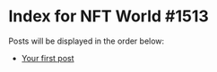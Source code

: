 # Index for NFT World #1513
Posts will be displayed in the order below:

- [Your first post](./001-first.md)


